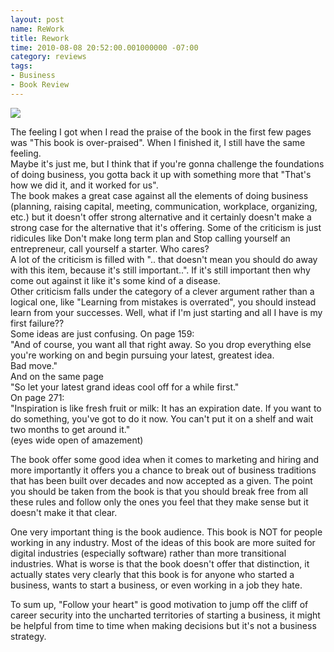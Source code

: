```yaml
---
layout: post
name: ReWork
title: Rework
time: 2010-08-08 20:52:00.001000000 -07:00
category: reviews
tags:
- Business
- Book Review
---
```

<img class="imageOnRight" src="{{ site.reviewsImagesFolder }}{{ page.name }}/Rework.jpg">

<div class="stars" title="2 Stars" data-percent="40"></div>

The feeling I got when I read the praise of the book in the first few pages was "This book is over-praised". When I finished it, I still have the same feeling.  
Maybe it's just me, but I think that if you're gonna challenge the foundations of doing business, you gotta back it up with something more that "That's how we did it, and it worked for us".  
The book makes a great case against all the elements of doing business (planning, raising capital, meeting, communication, workplace, organizing, etc.) but it doesn't offer strong alternative and it certainly doesn't make a strong case for the alternative that it's offering. Some of the criticism is just ridicules like Don't make long term plan and Stop calling yourself an entrepreneur, call yourself a starter. Who cares?  
A lot of the criticism is filled with ".. that doesn't mean you should do away with this item, because it's still important..". If it's still important then why come out against it like it's some kind of a disease.  
Other criticism falls under the category of a clever argument rather than a logical one, like "Learning from mistakes is overrated", you should instead learn from your successes. Well, what if I'm just starting and all I have is my first failure??  
Some ideas are just confusing.
On page 159:  
"And of course, you want all that right away. So you drop everything else you're working on and begin pursuing your latest, greatest idea.  
Bad move."  
And on the same page  
"So let your latest grand ideas cool off for a while first."  
On page 271:  
"Inspiration is like fresh fruit or milk: It has an expiration date.
If you want to do something, you've got to do it now. You can't put it on a shelf and wait two months to get around it."  
(eyes wide open of amazement)  
  
The book offer some good idea when it comes to marketing and hiring and more importantly it offers you a chance to break out of business traditions that has been built over decades and now accepted as a given. The point you should be taken from the book is that you should break free from all these rules and follow only the ones you feel that they make sense but it doesn't make it that clear.  
  
One very important thing is the book audience. This book is NOT for people working in any industry. Most of the ideas of this book are more suited for digital industries (especially software) rather than more transitional industries. What is worse is that the book doesn't offer that distinction, it actually states very clearly that this book is for anyone who started a business, wants to start a business, or even working in a job they hate.  
  
To sum up, "Follow your heart" is good motivation to jump off the cliff of career security into the uncharted territories of starting a business, it might be helpful from time to time when making decisions but it's not a business strategy.  